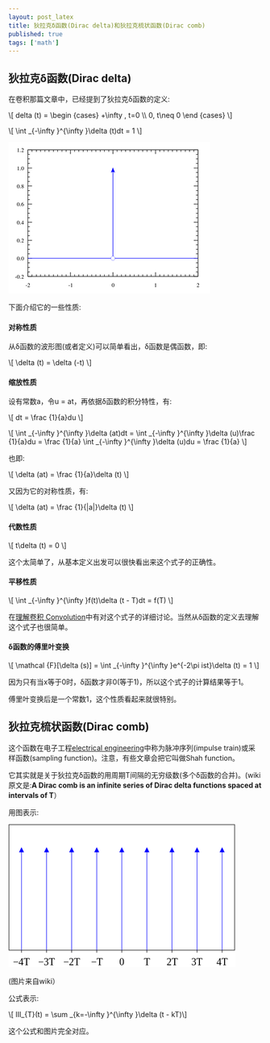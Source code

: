 ```yaml
---
layout: post_latex
title: 狄拉克δ函数(Dirac delta)和狄拉克梳状函数(Dirac comb)
published: true
tags: ['math']
---
```


## 狄拉克δ函数(Dirac delta)

在卷积那篇文章中，已经提到了狄拉克δ函数的定义:

\\[ delta (t) =  \\begin \{cases\} +\\infty , t=0 \\\\  0, t\\neq 0 \\end \{cases\} \\]

\\[ \\int \_\{-\\infty \}\^\{\\infty \}\\delta (t)dt = 1 \\]

![8.png](../images/2015.10/8.png)

下面介绍它的一些性质:

#### 对称性质

从δ函数的波形图(或者定义)可以简单看出，δ函数是偶函数，即:

\\[ \\delta (t) = \\delta (-t) \\]


#### 缩放性质

设有常数a，令u = at，再依据δ函数的积分特性，有:

\\[ dt = \\frac \{1\}\{a\}du \\]

\\[ \\int \_\{-\\infty \}\^\{\\infty \}\\delta (at)dt = \\int \_\{-\\infty \}\^\{\\infty \}\\delta (u)\\frac \{1\}\{a\}du = \\frac \{1\}\{a\} \\int \_\{-\\infty \}\^\{\\infty \}\\delta (u)du = \\frac \{1\}\{a\} \\]

也即:

\\[ \\delta (at) = \\frac \{1\}\{a\}\\delta (t) \\]

又因为它的对称性质，有:

\\[ \\delta (at) = \\frac \{1\}\{|a|\}\\delta (t) \\]


#### 代数性质

\\[ t\\delta (t) = 0 \\]

这个太简单了，从基本定义出发可以很快看出来这个式子的正确性。

#### 平移性质

\\[ \\int \_\{-\\infty \}\^\{\\infty \}f(t)\\delta (t - T)dt = f(T) \\]

在[理解卷积 Convolution](http://www.qiujiawei.com/convolution/)中有对这个式子的详细讨论。当然从δ函数的定义去理解这个式子也很简单。

#### δ函数的傅里叶变换

\\[ \\mathcal \{F\}\[\\delta (s)\] = \\int \_\{-\\infty \}\^\{\\infty \}e\^\{-2\\pi ist\}\\delta (t) = 1 \\]

因为只有当x等于0时，δ函数才非0(等于1)，所以这个式子的计算结果等于1。

傅里叶变换后是一个常数1，这个性质看起来就很特别。


## 狄拉克梳状函数(Dirac comb)

这个函数在电子工程[electrical engineering](https://en.wikipedia.org/wiki/Electrical_engineering)中称为脉冲序列(impulse train)或采样函数(sampling function)。注意，有些文章会把它叫做Shah function。

它其实就是关于狄拉克δ函数的用周期T间隔的无穷级数(多个δ函数的合并)。(wiki原文是:**A Dirac comb is an infinite series of Dirac delta functions spaced at intervals of T**）

<!--more-->

用图表示:

![9.png](../images/2015.10/9.png)

(图片来自wiki）

公式表示:

\\[ III\_\{T\}(t) = \\sum \_\{k=-\\infty \}\^\{\\infty \}\\delta (t - kT)\\]

这个公式和图片完全对应。


